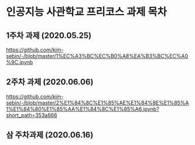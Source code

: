 # 인공지능 사관학교 프리코스 과제 목차

## 1주차 과제 (2020.05.25)
https://github.com/kim-sebin/-/blob/master/1%EC%A3%BC%EC%B0%A8%EA%B3%BC%EC%A0%9C.ipynb
## 2주차 과제 (2020.06.06)
https://github.com/kim-sebin/-/blob/master/2%E1%84%8C%E1%85%AE%E1%84%8E%E1%85%A1%E1%84%80%E1%85%AA%E1%84%8C%E1%85%A6.ipynb?short_path=353a666
## 삼 주차과제 (2020.06.16)
